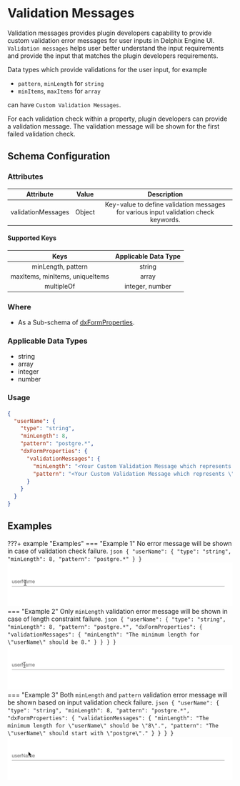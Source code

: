 # Validation Messages
Validation messages provides plugin developers capability to provide custom validation error messages for user inputs
in Delphix Engine UI. `Validation messages` helps user better understand the input requirements and provide the input
that matches the plugin developers requirements.

Data types which provide validations for the user input, for example

* `pattern`, `minLength` for `string`
* `minItems`, `maxItems` for `array` 

can have `Custom Validation Messages`.

For each validation check within a property, plugin developers can provide a validation message. The validation message
will be shown for the first failed validation check.

## Schema Configuration

### Attributes
|     Attribute      | Value  |                                     Description                                      |
|:------------------:|:------:|:------------------------------------------------------------------------------------:|
| validationMessages | Object | Key-value to define validation messages for various input validation check keywords. |

#### Supported Keys

|              Keys               | Applicable Data Type |
|:-------------------------------:|:--------------------:|
|       minLength, pattern        |        string        |
| maxItems, minItems, uniqueItems |        array         |
|           multipleOf            |   integer, number    |


### Where
- As a Sub-schema of [dxFormProperties](../Schemas.md#dxformproperties).

### Applicable Data Types
- string
- array
- integer
- number

### Usage
```json title="Schema" hl_lines="6 7 8 9 10 11"
{
  "userName": {
    "type": "string",
    "minLength": 8,
    "pattern": "postgre.*",
    "dxFormProperties": {
      "validationMessages": {
        "minLength": "<Your Custom Validation Message which represents \"minLength\" validation check.>",
        "pattern": "<Your Custom Validation Message which represents \"pattern\" validation check.>"
      }
    }
  }
}
```


## Examples

???+ example "Examples"
    === "Example 1"
        No error message will be shown in case of validation check failure.
        ```json
        {
          "userName": {
            "type": "string",
            "minLength": 8,
            "pattern": "postgre.*"
          }
        }
        ```
        ![Example1](images/Dynamic_UI_No_Message.gif)
    === "Example 2"
        Only `minLength` validation error message will be shown in case of length constraint failure.
        ```json
        {
          "userName": {
            "type": "string",
            "minLength": 8,
            "pattern": "postgre.*",
            "dxFormProperties": {
              "validationMessages": {
                "minLength": "The minimum length for \"userName\" should be 8."
              }
            }
          }
        }
        ```
        ![Example2](images/Dynamic_UI_Some_Messages.gif)
    === "Example 3"
        Both `minLength` and `pattern` validation error message will be shown based on input validation check failure.
        ```json
        {
          "userName": {
            "type": "string",
            "minLength": 8,
            "pattern": "postgre.*",
            "dxFormProperties": {
              "validationMessages": {
                "minLength": "The minimum length for \"userName\" should be \"8\".",
                "pattern": "The \"userName\" should start with \"postgre\"."
              }
            }
          }
        }
        ```
        ![Example2](images/Dynamic_UI_All_Messages.gif)
